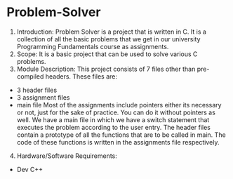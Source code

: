 # Problem-Solver
1. Introduction:
Problem Solver is a project that is written in C. It is a collection of all the basic problems that we get in our university Programming Fundamentals course as assignments. 
2. Scope:
It is a basic project that can be used to solve various C problems.
3. Module Description:
This project consists of 7 files other than pre-compiled headers. These files are:
- 3 header files
- 3 assignment files
- main file
Most of the assignments include pointers either its necessary or not, just for the sake of practice. You can do it without pointers as well. We have a main file in which we have a switch statement that executes the problem according to the user entry. The header files contain a prototype of all the functions that are to be called in main. The code of these functions is written in the assignments file respectively.
4. Hardware/Software Requirements:
- Dev C++
